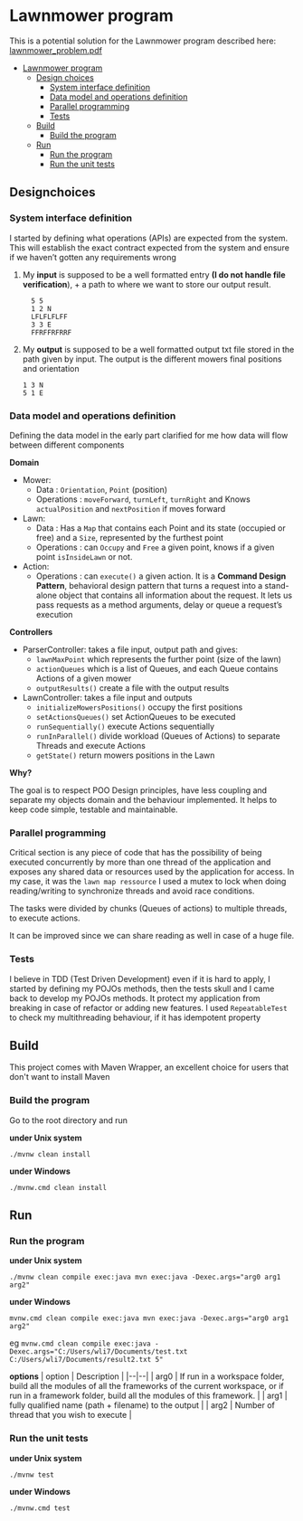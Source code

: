 
# Lawnmower program

This is a potential solution for the Lawnmower program described here: [lawnmower_problem.pdf](lawnmower_problem.pdf)

- [Lawnmower program](#lawnmower-program)
   * [Design choices](#design-choices)
      + [System interface definition](#system-interface-definition)
      + [Data model and operations definition](#data-model-and-operations-definition)
      + [Parallel programming](#parallel-programming)
      + [Tests](#tests)
   * [Build](#build)
      + [Build the program](#build-the-program)
   * [Run](#run)
      + [Run the program](#run-the-program)
      + [Run the unit tests](#run-the-unit-tests)

## Designchoices

### System interface definition
I started by defining what operations (APIs) are expected from the system. This will establish the exact contract expected from the system and ensure if we haven’t gotten any requirements wrong

1. My **input** is supposed to be a well formatted entry **(I do not handle file verification**), + a path to where we want to store our output result.


	  ```
	    5 5
	    1 2 N
	    LFLFLFLFF
	    3 3 E
	    FFRFFRFRRF
	```

2. My **output** is supposed to be a well formatted output txt file stored in the path given by input.
   The output is the different mowers final positions and orientation

     ```
   1 3 N
   5 1 E
   ```

### Data model and operations definition
Defining the data model in the early part clarified for me how data will flow between different components

**Domain**
-  Mower:
   - Data : `Orientation`, `Point` (position)
   - Operations : `moveForward`, `turnLeft`, `turnRight`  and  Knows `actualPosition` and `nextPosition` if moves forward
-  Lawn:
   - Data : Has a `Map` that contains each Point and its state (occupied or free) and a `Size`, represented by the furthest point
   - Operations : can `Occupy` and `Free` a given point, knows if a given point `isInsideLawn` or not.
-  Action:
   - Operations : can `execute()` a given action. It is a **Command Design Pattern**, behavioral design pattern that turns a request into a stand-alone object that contains all information about the request. It lets us pass requests as a method arguments, delay or queue a request’s execution


**Controllers**
-  ParserController: takes a file input, output path and gives:
   - `lawnMaxPoint` which represents the further point (size of the lawn)
   - `actionQueues` which is a list of Queues, and each Queue contains Actions of a given mower
   - `outputResults()` create a file with the output results
-  LawnController: takes a file input and outputs
   - `initializeMowersPositions()` occupy the first positions
   - `setActionsQueues()` set ActionQueues to be executed
   - `runSequentially()` execute Actions sequentially
   - `runInParallel()` divide workload (Queues of Actions) to separate Threads and execute Actions
   - `getState()` return mowers positions in the Lawn

**Why?**

The goal is to respect POO Design principles, have less coupling and separate my objects domain and the behaviour implemented. It helps to keep code simple, testable and maintainable.

### Parallel programming
Critical section is any piece of code that has the possibility of being executed concurrently by more than one thread of the application and exposes any shared data or resources used by the application for access. In my case, it was the `lawn map ressource` I used a mutex to lock when doing reading/writing to synchronize threads and avoid race conditions.

The tasks were divided by chunks (Queues of actions) to multiple threads, to execute actions.

It can be improved since we can share reading as well in case of a huge file.


### Tests
I believe in TDD (Test Driven Development) even if it is hard to apply, I started by defining my POJOs methods, then the tests skull and I came back to develop my POJOs methods. It protect my application from breaking in case of refactor or adding new features. I used `RepeatableTest` to check my multithreading behaviour, if it has idempotent property

## Build
This project comes with Maven Wrapper, an excellent choice for users that don't want to install Maven

### Build the program
Go to the root directory and run

**under Unix system**

    ./mvnw clean install


**under Windows**

    ./mvnw.cmd clean install


## Run


### Run the program

**under Unix system**

    ./mvnw clean compile exec:java mvn exec:java -Dexec.args="arg0 arg1 arg2"


**under Windows**

    mvnw.cmd clean compile exec:java mvn exec:java -Dexec.args="arg0 arg1 arg2"

eg 
`mvnw.cmd clean compile exec:java -Dexec.args="C:/Users/wli7/Documents/test.txt C:/Users/wli7/Documents/result2.txt 5"`

**options**
| option | Description |
|--|--|
| arg0  | If run in a workspace folder, build all the modules of all the frameworks of the current workspace, or if run in a framework folder, build all the modules of this framework. |
| arg1  | fully qualified name (path + filename) to the output  |
| arg2  | Number of thread that you wish to execute  |


### Run the unit tests

**under Unix system**

    ./mvnw test


**under Windows**

    ./mvnw.cmd test



